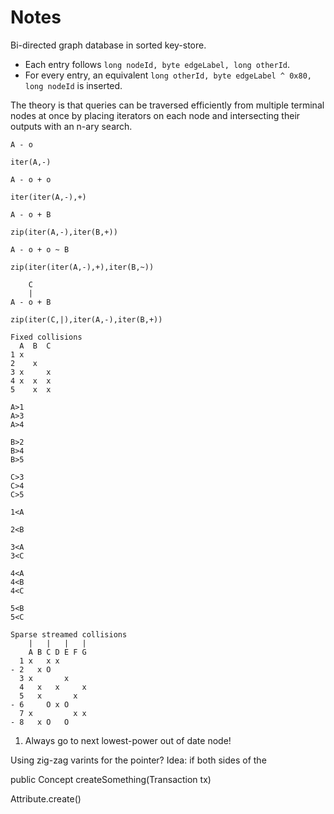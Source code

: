 # Notes

Bi-directed graph database in sorted key-store.

* Each entry follows `long nodeId, byte edgeLabel, long otherId`.  
* For every entry, an equivalent `long otherId, byte edgeLabel ^ 0x80, long nodeId` is inserted.

The theory is that queries can be traversed efficiently from multiple terminal nodes at once by placing iterators on
each node and intersecting their outputs with an n-ary search.

```
A - o

iter(A,-)
```

```
A - o + o

iter(iter(A,-),+)
```

```
A - o + B

zip(iter(A,-),iter(B,+))
```

```
A - o + o ~ B

zip(iter(iter(A,-),+),iter(B,~))
```

```
    C
    |
A - o + B

zip(iter(C,|),iter(A,-),iter(B,+))
```
```
Fixed collisions
  A  B  C
1 x
2    x
3 x     x
4 x  x  x
5    x  x

A>1
A>3
A>4

B>2
B>4
B>5

C>3
C>4
C>5

1<A

2<B

3<A
3<C

4<A
4<B
4<C

5<B
5<C
```

```
Sparse streamed collisions
    |   |   |   |
    A B C D E F G
  1 x   x x
- 2   x O
  3 x       x
  4   x   x     x
  5   x       x
- 6     O x O
  7 x         x x
- 8   x O   O
```

1. Always go to next lowest-power out of date node!




Using zig-zag varints for the pointer? Idea: if both sides of the 




public Concept createSomething(Transaction tx)

Attribute.create()
